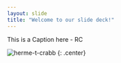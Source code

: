 ```yaml
---
layout: slide
title: "Welcome to our slide deck!"
---
```


This is a Caption here - RC

![herme-t-crabb](https://octodex.github.com/images/herme-t-crabb.png)
{: .center}
